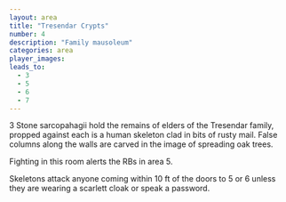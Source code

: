 ```yaml
---
layout: area
title: "Tresendar Crypts"
number: 4
description: "Family mausoleum"
categories: area
player_images:
leads_to:
  - 3
  - 5
  - 6
  - 7
---
```

3 Stone sarcopahagii hold the remains of elders of the Tresendar family, propped against each is a human skeleton clad in bits of rusty mail.  False columns along the walls are carved in the image of spreading oak trees.

Fighting in this room alerts the RBs in area 5.

Skeletons attack anyone coming within 10 ft of the doors to 5 or 6 unless they are wearing a scarlett cloak or speak a password.
